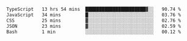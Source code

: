 
<!--START_SECTION:waka-->

```txt
TypeScript   13 hrs 54 mins  ██████████████████████▓░░   90.74 %
JavaScript   34 mins         █░░░░░░░░░░░░░░░░░░░░░░░░   03.76 %
CSS          25 mins         ▓░░░░░░░░░░░░░░░░░░░░░░░░   02.76 %
JSON         23 mins         ▓░░░░░░░░░░░░░░░░░░░░░░░░   02.59 %
Bash         1 min           ░░░░░░░░░░░░░░░░░░░░░░░░░   00.12 %
```

<!--END_SECTION:waka-->

<!--unk0e-ctrlmd-blitzh-Klöggr-->
